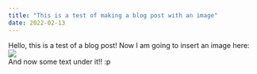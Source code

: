 ```yaml
---
title: "This is a test of making a blog post with an image"
date: 2022-02-13
---
```

Hello, this is a test of a blog post!
Now I am going to insert an image here:
<img src="{{site.url}}/images/cactus.jpg" style="display: block; margin: auto;" />
And now some text under it!!
:p
